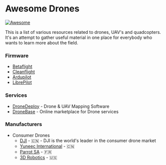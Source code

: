 Awesome Drones
==============

[![Awesome](https://cdn.rawgit.com/sindresorhus/awesome/d7305f38d29fed78fa85652e3a63e154dd8e8829/media/badge.svg)](https://github.com/sindresorhus/awesome)

This is a list of various resources related to drones, UAV's and quadcopters. It's an attempt to gather useful material in one place for everybody who wants to learn more about the field.

### Firmware ###

* [Betaflight](https://github.com/betaflight/betaflight)
* [Cleanflight](https://github.com/cleanflight/cleanflight)
* [Ardupilot](https://github.com/ArduPilot/ardupilot)
* [LibrePilot](https://github.com/librepilot/LibrePilot)

### Services ###

* [DroneDeploy](https://www.dronedeploy.com/) - Drone & UAV Mapping Software
* [DroneBase](https://dronebase.com/) - Online marketplace for Drone services

### Manufacturers ###

* Consumer Drones
  * [DJI](https://dji.com/) - :cn: - DJI is the world's leader in the consumer drone market
  * [Yuneec International](http://yuneec.com) - :cn:
  * [Parrot SA](https://www.parrot.com/) - :fr:
  * [3D Robotics](http://3drobotics.com/) - :us:

